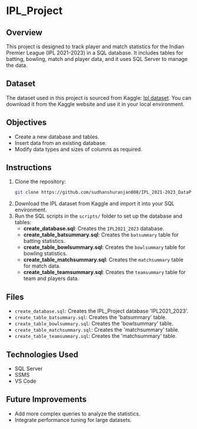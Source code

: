 # IPL_Project

## Overview
This project is designed to track player and match statistics for the Indian Premier League (IPL 2021-2023) in a SQL database. It includes tables for batting, bowling, match and player data, and it uses SQL Server to manage the data.

## Dataset

The dataset used in this project is sourced from Kaggle: [Ipl dataset](https://www.kaggle.com/datasets/sanketsett/ipl-dataset).
You can download it from the Kaggle website and use it in your local environment.


## Objectives
- Create a new database and tables.
- Insert data from an existing database.
- Modify data types and sizes of columns as required.

## Instructions
1. Clone the repository:
   ```bash
   git clone https://github.com/sudhanshuranjan008/IPL_2021-2023_DataProject.git
   ```
2. Download the IPL dataset from Kaggle and import it into your SQL environment.
3. Run the SQL scripts in the `scripts/` folder to set up the database and tables:
   - **create_database.sql**: Creates the `IPL2021_2023` database.
   - **create_table_batsummary.sql**: Creates the `batsummary` table for batting statistics.
   - **create_table_bowlsummary.sql**: Creates the `bowlsummary` table for bowling statistics.
   - **create_table_matchsummary.sql**: Creates the `matchsummary` table for match data.
   - **create_table_teamsummary.sql**: Creates the `teamsummary` table for team and players data.

## Files
- `create_database.sql`: Creates the IPL_Project database 'IPL2021_2023'.
- `create_table_batsummary.sql`: Creates the 'batsummary' table.
- `create_table_bowlsummary.sql`: Creates the 'bowlsummary' table.
- `create_table_matchsummary.sql`: Creates the 'matchsummary' table.
- `create_table_teamsummary.sql`: Creates the 'matchsummary' table.
  
## Technologies Used
- SQL Server
- SSMS
- VS Code

## Future Improvements
- Add more complex queries to analyze the statistics.
- Integrate performance tuning for large datasets.
